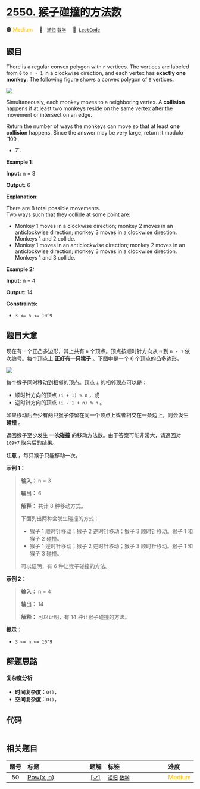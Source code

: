 # [2550. 猴子碰撞的方法数](https://leetcode.com/problems/count-collisions-of-monkeys-on-a-polygon)

🟠 <font color=#ffb800>Medium</font>&emsp; 🔖&ensp; [`递归`](/tag/recursion.md) [`数学`](/tag/math.md)&emsp; 🔗&ensp;[`LeetCode`](https://leetcode.com/problems/count-collisions-of-monkeys-on-a-polygon)

## 题目

There is a regular convex polygon with `n` vertices. The vertices are labeled
from `0` to `n - 1` in a clockwise direction, and each vertex has **exactly
one monkey**. The following figure shows a convex polygon of `6` vertices.

![](https://assets.leetcode.com/uploads/2023/01/22/hexagon.jpg)

Simultaneously, each monkey moves to a neighboring vertex. A **collision**
happens if at least two monkeys reside on the same vertex after the movement
or intersect on an edge.

Return the number of ways the monkeys can move so that at least **one
collision** happens. Since the answer may be very large, return it modulo `109
+ 7`.



**Example 1:**

**Input:** n = 3

**Output:** 6

**Explanation:**

There are 8 total possible movements.  
Two ways such that they collide at some point are:

  * Monkey 1 moves in a clockwise direction; monkey 2 moves in an anticlockwise direction; monkey 3 moves in a clockwise direction. Monkeys 1 and 2 collide.
  * Monkey 1 moves in an anticlockwise direction; monkey 2 moves in an anticlockwise direction; monkey 3 moves in a clockwise direction. Monkeys 1 and 3 collide.

**Example 2:**

**Input:** n = 4

**Output:** 14



**Constraints:**

  * `3 <= n <= 10^9`


## 题目大意

现在有一个正凸多边形，其上共有 `n` 个顶点。顶点按顺时针方向从 `0` 到 `n - 1` 依次编号。每个顶点上 **正好有一只猴子** 。下图中是一个
6 个顶点的凸多边形。

![](https://assets.leetcode.com/uploads/2023/01/22/hexagon.jpg)

每个猴子同时移动到相邻的顶点。顶点 `i` 的相邻顶点可以是：

  * 顺时针方向的顶点 `(i + 1) % n` ，或
  * 逆时针方向的顶点 `(i - 1 + n) % n` 。

如果移动后至少有两只猴子停留在同一个顶点上或者相交在一条边上，则会发生 **碰撞** 。

返回猴子至少发生 **一次碰撞** 的移动方法数。由于答案可能非常大，请返回对 `109+7` 取余后的结果。

**注意** ，每只猴子只能移动一次。



**示例 1：**

> 
> 
> 
> 
> 
> **输入：** n = 3
> 
> **输出：** 6
> 
> **解释：** 共计 8 种移动方式。
> 
> 下面列出两种会发生碰撞的方式：
> - 猴子 1 顺时针移动；猴子 2 逆时针移动；猴子 3 顺时针移动。猴子 1 和猴子 2 碰撞。
> - 猴子 1 逆时针移动；猴子 2 逆时针移动；猴子 3 顺时针移动。猴子 1 和猴子 3 碰撞。
> 
> 可以证明，有 6 种让猴子碰撞的方法。
> 
> 

**示例 2：**

> 
> 
> 
> 
> 
> **输入：** n = 4
> 
> **输出：** 14
> 
> **解释：** 可以证明，有 14 种让猴子碰撞的方法。



**提示：**

  * `3 <= n <= 10^9`


## 解题思路

#### 复杂度分析

- **时间复杂度**：`O()`，
- **空间复杂度**：`O()`，

## 代码

```javascript

```

## 相关题目

<!-- prettier-ignore -->
| 题号 | 标题 | 题解 | 标签 | 难度 |
| :------: | :------ | :------: | :------ | :------ |
| 50 | [Pow(x, n)](https://leetcode.com/problems/powx-n) | [[✓]](/problem/0050.md) |  [`递归`](/tag/recursion.md) [`数学`](/tag/math.md) | <font color=#ffb800>Medium</font> |

<style>
.blue {
    background-color: #096dd9;
    padding: 0.25rem 0.5rem;
    margin: 0;
    font-size: 0.85em;
    border-radius: 3px;
    color: white;
    font-weight: 500;
}
table th:first-of-type { width: 10%; }
table th:nth-of-type(2) { width: 35%; }
table th:nth-of-type(3) { width: 10%; }
table th:nth-of-type(4) { width: 35%; }
table th:nth-of-type(5) { width: 10%; }
</style>
